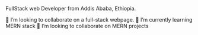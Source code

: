 FullStack web Developer from Addis Ababa, Ethiopia.

👯 I’m looking to collaborate on a full-stack webpage.
🌱 I’m currently learning MERN stack
💞️ I’m looking to collaborate on MERN projects


